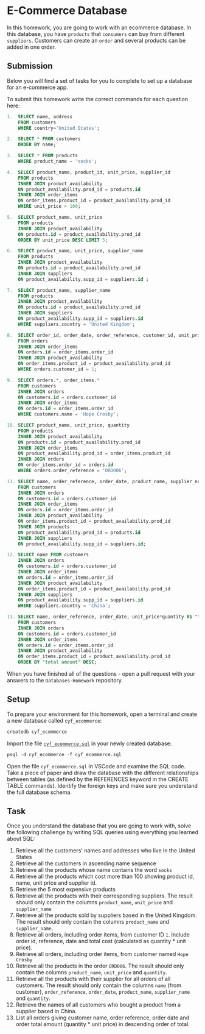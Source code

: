 # E-Commerce Database

In this homework, you are going to work with an ecommerce database. In this database, you have `products` that `consumers` can buy from different `suppliers`. Customers can create an `order` and several products can be added in one order.

## Submission

Below you will find a set of tasks for you to complete to set up a database for an e-commerce app.

To submit this homework write the correct commands for each question here:

```sql
1.  SELECT name, address 
    FROM customers 
    WHERE country='United States';

2.  SELECT * FROM customers 
    ORDER BY name;

3.  SELECT * FROM products 
    WHERE product_name ~ 'socks';

4.  SELECT product_name, product_id, unit_price, supplier_id 
    FROM products 
    INNER JOIN product_availability 
    ON product_availability.prod_id = products.id 
    INNER JOIN order_items 
    ON order_items.product_id = product_availability.prod_id 
    WHERE unit_price > 100;

5.  SELECT product_name, unit_price 
    FROM products 
    INNER JOIN product_availability 
    ON products.id = product_availability.prod_id 
    ORDER BY unit_price DESC LIMIT 5;

6.  SELECT product_name, unit_price, supplier_name 
    FROM products 
    INNER JOIN product_availability 
    ON products.id = product_availability.prod_id 
    INNER JOIN suppliers 
    ON product_availability.supp_id = suppliers.id ;

7.  SELECT product_name, supplier_name
    FROM products
    INNER JOIN product_availability
    ON products.id = product_availability.prod_id
    INNER JOIN suppliers
    ON product_availability.supp_id = suppliers.id
    WHERE suppliers.country = 'United Kingdom';

8.  SELECT order_id, order_date, order_reference, customer_id, unit_price*quantity AS "total cost" 
    FROM orders 
    INNER JOIN order_items 
    ON orders.id = order_items.order_id 
    INNER JOIN product_availability 
    ON order_items.product_id = product_availability.prod_id 
    WHERE orders.customer_id = 1;

9.  SELECT orders.*, order_items.* 
    FROM customers 
    INNER JOIN orders 
    ON customers.id = orders.customer_id 
    INNER JOIN order_items 
    ON orders.id = order_items.order_id 
    WHERE customers.name = 'Hope Crosby';

10. SELECT product_name, unit_price, quantity 
    FROM products 
    INNER JOIN product_availability 
    ON products.id = product_availability.prod_id 
    INNER JOIN order_items 
    ON product_availability.prod_id = order_items.product_id 
    INNER JOIN orders 
    ON order_items.order_id = orders.id 
    WHERE orders.order_reference = 'ORD006';

11. SELECT name, order_reference, order_date, product_name, supplier_name, quantity 
    FROM customers 
    INNER JOIN orders 
    ON customers.id = orders.customer_id
    INNER JOIN order_items 
    ON orders.id = order_items.order_id
    INNER JOIN product_availability 
    ON order_items.product_id = product_availability.prod_id
    INNER JOIN products 
    ON product_availability.prod_id = products.id
    INNER JOIN suppliers 
    ON product_availability.supp_id = suppliers.id;

12. SELECT name FROM customers 
    INNER JOIN orders 
    ON customers.id = orders.customer_id
    INNER JOIN order_items 
    ON orders.id = order_items.order_id
    INNER JOIN product_availability 
    ON order_items.product_id = product_availability.prod_id
    INNER JOIN suppliers 
    ON product_availability.supp_id = suppliers.id
    WHERE suppliers.country = 'China';

13. SELECT name, order_reference, order_date, unit_price*quantity AS "total amount" 
    FROM customers
    INNER JOIN orders 
    ON customers.id = orders.customer_id
    INNER JOIN order_items 
    ON orders.id = order_items.order_id
    INNER JOIN product_availability 
    ON order_items.product_id = product_availability.prod_id
    ORDER BY "total amount" DESC;

```

When you have finished all of the questions - open a pull request with your answers to the `Databases-Homework` repository.

## Setup

To prepare your environment for this homework, open a terminal and create a new database called `cyf_ecommerce`:

```sql
createdb cyf_ecommerce
```

Import the file [`cyf_ecommerce.sql`](./cyf_ecommerce.sql) in your newly created database:

```sql
psql -d cyf_ecommerce -f cyf_ecommerce.sql
```

Open the file `cyf_ecommerce.sql` in VSCode and examine the SQL code. Take a piece of paper and draw the database with the different relationships between tables (as defined by the REFERENCES keyword in the CREATE TABLE commands). Identify the foreign keys and make sure you understand the full database schema.

## Task

Once you understand the database that you are going to work with, solve the following challenge by writing SQL queries using everything you learned about SQL:

1. Retrieve all the customers' names and addresses who live in the United States
2. Retrieve all the customers in ascending name sequence
3. Retrieve all the products whose name contains the word `socks`
4. Retrieve all the products which cost more than 100 showing product id, name, unit price and supplier id.
5. Retrieve the 5 most expensive products
6. Retrieve all the products with their corresponding suppliers. The result should only contain the columns `product_name`, `unit_price` and `supplier_name`
7. Retrieve all the products sold by suppliers based in the United Kingdom. The result should only contain the columns `product_name` and `supplier_name`.
8. Retrieve all orders, including order items, from customer ID `1`. Include order id, reference, date and total cost (calculated as quantity \* unit price).
9. Retrieve all orders, including order items, from customer named `Hope Crosby`
10. Retrieve all the products in the order `ORD006`. The result should only contain the columns `product_name`, `unit_price` and `quantity`.
11. Retrieve all the products with their supplier for all orders of all customers. The result should only contain the columns `name` (from customer), `order_reference`, `order_date`, `product_name`, `supplier_name` and `quantity`.
12. Retrieve the names of all customers who bought a product from a supplier based in China.
13. List all orders giving customer name, order reference, order date and order total amount (quantity \* unit price) in descending order of total.
